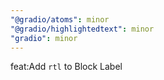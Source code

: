 ```yaml
---
"@gradio/atoms": minor
"@gradio/highlightedtext": minor
"gradio": minor
---
```


feat:Add `rtl` to Block Label 
